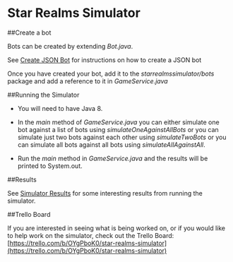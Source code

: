 Star Realms Simulator
=====================

##Create a bot

Bots can be created by extending *Bot.java*.

See [Create JSON Bot](create_json_bot.md) for instructions on how to create a JSON bot

Once you have created your bot, add it to the *starrealmssimulator/bots* package and add a reference to it in *GameService.java*

##Running the Simulator

* You will need to have Java 8.


* In the *main* method of *GameService.java* you can either simulate one bot against a list of bots using *simulateOneAgainstAllBots* or you can simulate just two bots against each other using *simulateTwoBots* or you can simulate all bots against all bots using *simulateAllAgainstAll*.


* Run the *main* method in *GameService.java* and the results will be printed to System.out.

##Results

See [Simulator Results](simulator_results.txt) for some interesting results from running the simulator.

##Trello Board

If you are interested in seeing what is being worked on, or if you would like to help work on the simulator, check out the Trello Board: [https://trello.com/b/OYgPboK0/star-realms-simulator](https://trello.com/b/OYgPboK0/star-realms-simulator)
